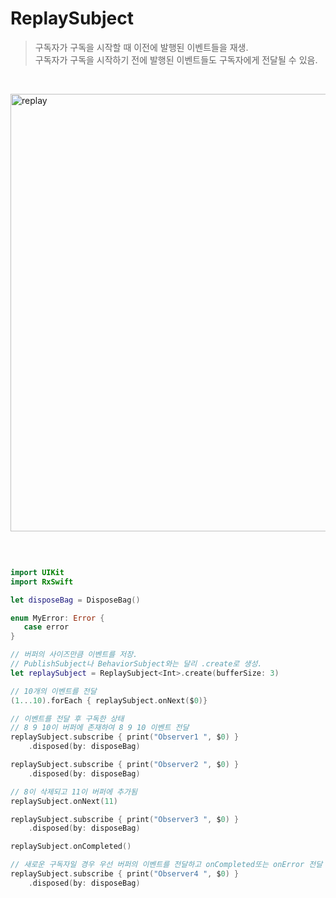 ReplaySubject
=============

> 구독자가 구독을 시작할 때 이전에 발행된 이벤트들을 재생.  
> 구독자가 구독을 시작하기 전에 발행된 이벤트들도 구독자에게 전달될 수 있음.  

&nbsp;

<img width="700" alt="replay" src="https://github.com/user-attachments/assets/70b5707b-97a1-4607-9f87-f5a8bc91df6b">

&nbsp;

```swift

import UIKit
import RxSwift

let disposeBag = DisposeBag()

enum MyError: Error {
   case error
}

// 버퍼의 사이즈만큼 이벤트를 저장.
// PublishSubject나 BehaviorSubject와는 달리 .create로 생성.
let replaySubject = ReplaySubject<Int>.create(bufferSize: 3)

// 10개의 이벤트를 전달
(1...10).forEach { replaySubject.onNext($0)}

// 이벤트를 전달 후 구독한 상태
// 8 9 10이 버퍼에 존재하여 8 9 10 이벤트 전달
replaySubject.subscribe { print("Observer1 ", $0) }
    .disposed(by: disposeBag)

replaySubject.subscribe { print("Observer2 ", $0) }
    .disposed(by: disposeBag)

// 8이 삭제되고 11이 버퍼에 추가됨
replaySubject.onNext(11)

replaySubject.subscribe { print("Observer3 ", $0) }
    .disposed(by: disposeBag)

replaySubject.onCompleted()

// 새로운 구독자일 경우 우선 버퍼의 이벤트를 전달하고 onCompleted또는 onError 전달
replaySubject.subscribe { print("Observer4 ", $0) }
    .disposed(by: disposeBag)

```
